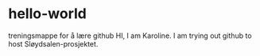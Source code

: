 # hello-world
treningsmappe for å lære github
HI, I am Karoline. I am trying out github to host Sløydsalen-prosjektet. 
